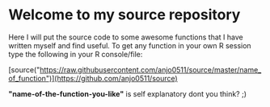 # Welcome to my source repository

Here I will put the source code to some awesome functions that I have written 
myself and find useful. To get any function in your own R session type the 
following in your R console/file:

[source("https://raw.githubusercontent.com/anjo0511/source/master/name_of_function")](https://github.com/anjo0511/source)


**"name-of-the-function-you-like"** is self explanatory dont you think? ;)
